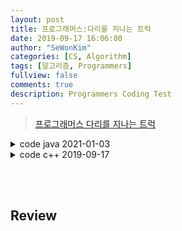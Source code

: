 ```yaml
---
layout: post
title: 프로그래머스:다리를 지나는 트럭
date: 2019-09-17 16:06:00
author: "SeWonKim"
categories: [CS, Algorithm]
tags: [알고리즘, Programmers]
fullview: false
comments: true
description: Programmers Coding Test
---
```


> [프로그래머스 다리를 지나는 트럭](https://programmers.co.kr/learn/courses/30/lessons/42583)


<details>
<summary>code java 2021-01-03</summary>
<div markdown="1">

```java
import java.util.*;

class Solution {
    public int solution(int bridge_length, int weight, int[] truck_weights) {
        int weight_sum = 0;
        int answer = 0;
        Queue<Integer> q = new LinkedList<Integer>();
        
        for(int t: truck_weights) {
            while (true) {
                if(q.isEmpty()) {
                    answer++;
                    q.add(t);
                    weight_sum += t;
                    break;
                }

                if (q.size() == bridge_length) {
                    weight_sum -= q.poll();
                }
                else {
                    if (weight_sum + t <= weight) {
                        q.add(t);
                        weight_sum += t;
                        answer++;
                        break;
                    }

                    q.add(0);
                    answer++;
                }
            }
        }
        return answer + bridge_length;
    }
}
```

</div>
</details>


<details>
<summary>code c++ 2019-09-17</summary>
<div markdown="1">

## Idea

1. 반복문을 돌기 전 트럭 하나를 큐에 넣는다. 큐는 현재 다리 위에 있는 트럭을 의미한다.
2. startTime 배열은 i번째 트럭이 다리에 올려진 시간을 기록한 배열이다.
3. 반복문을 시작한다. 다리 길이만큼 시간이 지나면 큐에서 트럭을 pop 하고, 다리를 지나간 트럭 개수 카운트 변수에 1을 더한다.
4. 반복문을 돌 때마다 현재 큐에 대기하고 있는 트럭을 추가할 수 있는지 없는지 확인하고, 조건을 만족하면 큐에 추가한다.
5. 대기 트럭을 전부 이동시키면 반복문을 종료하고, 시간을 return한다.



```cpp
#include <string>
#include <vector>
#include <queue>

using namespace std;

int solution(int bridge_length, int weight, vector<int> truck_weights) {
    int time = 1;
    vector<int> startTime (truck_weights.size(), 0);

    int count = 0;
    int index = 0;

    queue<int> q;
    q.push(index);
    startTime[index] = time;
    index++;

    while(count < truck_weights.size()){
        time++;
        int now = 0;

        // 트럭이 다리를 다 건넜는지 확인
        for(int i=0; i<q.size(); i++){
            if(bridge_length - (time - startTime[q.front()]) == 0){
                q.pop();
                count++;
            }
        }

        // 다리가 버틸 수 있는 중량인지 확인
        if(index < truck_weights.size()){
            queue<int> temp = q;
            while(!temp.empty()){
                now += truck_weights[temp.front()];
                temp.pop();
            }

            // 새 트럭을 추가할 수 있는지 확인
            if( now + truck_weights[index] <= weight){
                q.push(index);
                startTime[index] = time;
                index++;
            }
        }
    }
    return time;
}
```

## Review

드디어 이 문제를 통과했다...!

매 초 카운트 될 때마다 체크해야할 것

1. 다리를 지난 트럭 갯수
2. 현재 다리를 지나는 트럭이 다리에서 내릴 때가 됐는지
3. 새로 트럭을 추가할 수 있는지

이 체크해야할 것 3가지만 생각해서 구현하면 되는, 구현해 보면 어마무시하게 복잡하지 않은 문제였는데... 조금만 더 생각하면 풀릴 수 있는 문제를 대할 때 나는 참 게을러진다.

</div>
</details>

&nbsp;  
&nbsp;

## Review


&nbsp;  
&nbsp;



